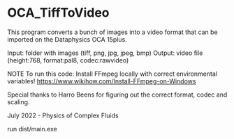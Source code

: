 # OCA_TiffToVideo
 

This program converts a bunch of images into a video format that can be imported on the Dataphysics OCA 15plus.

Input: folder with images (tiff, png, jpg, jpeg, bmp)
Output: video file (height:768, format:pal8, codec:rawvideo)

NOTE To run this code:
Install FFmpeg locally with correct environmental variables! https://www.wikihow.com/Install-FFmpeg-on-Windows

Special thanks to Harro Beens for figuring out the correct format, codec and scaling.

July 2022 - Physics of Complex Fluids


run dist/main.exe